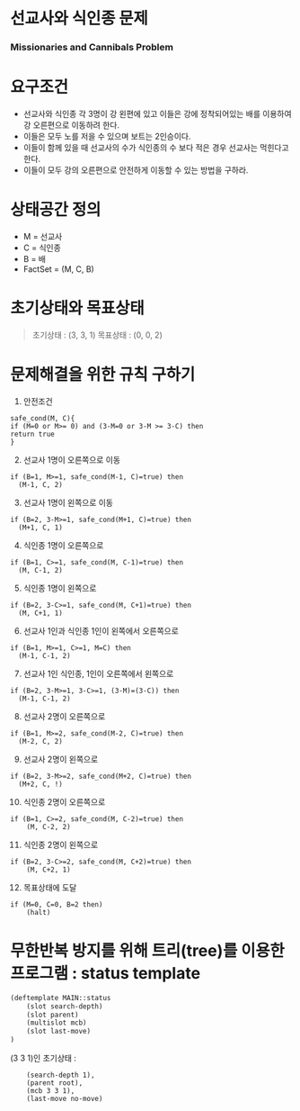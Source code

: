# 선교사와 식인종 문제
### Missionaries and Cannibals Problem

# 요구조건 
 - 선교사와 식인종 각 3명이 강 왼편에 있고 이들은 강에 정착되어있는 배를 이용하여 강 오른편으로 이동하려 한다.
 - 이들은 모두 노를 저을 수 있으며 보트는 2인승이다.
 - 이들이 함께 있을 때 선교사의 수가 식인종의 수 보다 적은 경우 선교사는 먹힌다고 한다. 
 - 이들이 모두 강의 오른편으로 안전하게 이동할 수 있는 방법을 구하라.
 
# 상태공간 정의
 - M = 선교사
 - C = 식인종
 - B = 배
 - FactSet = (M, C, B)

# 초기상태와 목표상태

 > 초기상태 : (3, 3, 1)
 > 목표상태 : (0, 0, 2)

# 문제해결을 위한 규칙 구하기
 1. 안전조건
  ``` 
safe_cond(M, C){
  if (M=0 or M>= 0) and (3-M=0 or 3-M >= 3-C) then
  return true
}
  ```
 2. 선교사 1명이 오른쪽으로 이동
  ```
if (B=1, M>=1, safe_cond(M-1, C)=true) then
    (M-1, C, 2)
  ```

 3. 선교사 1명이 왼쪽으로 이동
  ``` 
if (B=2, 3-M>=1, safe_cond(M+1, C)=true) then
    (M+1, C, 1)

  ```
 4. 식인종 1명이 오른쪽으로 
  ```
if (B=1, C>=1, safe_cond(M, C-1)=true) then
    (M, C-1, 2)

  ```

 5. 식인종 1명이 왼쪽으로 

  ```
if (B=2, 3-C>=1, safe_cond(M, C+1)=true) then
    (M, C+1, 1)
  ```
 
 6. 선교사 1인과 식인종 1인이 왼쪽에서 오른쪽으로 
  ```
if (B=1, M>=1, C>=1, M=C) then
    (M-1, C-1, 2)
  ```
 
 7. 선교사 1인 식인종, 1인이 오른쪽에서 왼쪽으로
  ```
if (B=2, 3-M>=1, 3-C>=1, (3-M)=(3-C)) then
    (M-1, C-1, 2)
  ```

 8. 선교사 2명이 오른쪽으로 

  ```
if (B=1, M>=2, safe_cond(M-2, C)=true) then
    (M-2, C, 2)
  ```

 9. 선교사 2명이 왼쪽으로

  ```
if (B=2, 3-M>=2, safe_cond(M+2, C)=true) then
    (M+2, C, !)
  ```

 10. 식인종 2명이 오른쪽으로

```
if (B=1, C>=2, safe_cond(M, C-2)=true) then
    (M, C-2, 2)
```


 11. 식인종 2명이 왼쪽으로

```
if (B=2, 3-C>=2, safe_cond(M, C+2)=true) then
    (M, C+2, 1)
```
 
 12. 목표상태에 도달
```
if (M=0, C=0, B=2 then)
    (halt)
```


# 무한반복 방지를 위해 트리(tree)를 이용한 프로그램 : status template

``` lisp
(deftemplate MAIN::status
    (slot search-depth)
    (slot parent)
    (multislot mcb)
    (slot last-move)
)
```

(3 3 1)인 초기상태 :
```
    (search-depth 1), 
    (parent root), 
    (mcb 3 3 1), 
    (last-move no-move)
```

























